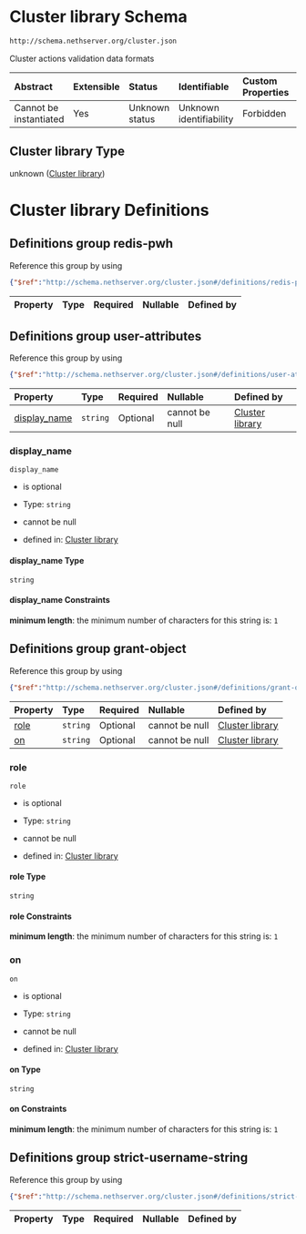 # Cluster library Schema

```txt
http://schema.nethserver.org/cluster.json
```

Cluster actions validation data formats

| Abstract               | Extensible | Status         | Identifiable            | Custom Properties | Additional Properties | Access Restrictions | Defined In                                          |
| :--------------------- | :--------- | :------------- | :---------------------- | :---------------- | :-------------------- | :------------------ | :-------------------------------------------------- |
| Cannot be instantiated | Yes        | Unknown status | Unknown identifiability | Forbidden         | Allowed               | none                | [cluster.json](cluster.json "open original schema") |

## Cluster library Type

unknown ([Cluster library](cluster.md))

# Cluster library Definitions

## Definitions group redis-pwh

Reference this group by using

```json
{"$ref":"http://schema.nethserver.org/cluster.json#/definitions/redis-pwh"}
```

| Property | Type | Required | Nullable | Defined by |
| :------- | :--- | :------- | :------- | :--------- |

## Definitions group user-attributes

Reference this group by using

```json
{"$ref":"http://schema.nethserver.org/cluster.json#/definitions/user-attributes"}
```

| Property                      | Type     | Required | Nullable       | Defined by                                                                                                                                                                         |
| :---------------------------- | :------- | :------- | :------------- | :--------------------------------------------------------------------------------------------------------------------------------------------------------------------------------- |
| [display_name](#display_name) | `string` | Optional | cannot be null | [Cluster library](cluster-definitions-user-attributes-properties-display_name.md "http://schema.nethserver.org/cluster.json#/definitions/user-attributes/properties/display_name") |

### display_name



`display_name`

*   is optional

*   Type: `string`

*   cannot be null

*   defined in: [Cluster library](cluster-definitions-user-attributes-properties-display_name.md "http://schema.nethserver.org/cluster.json#/definitions/user-attributes/properties/display_name")

#### display_name Type

`string`

#### display_name Constraints

**minimum length**: the minimum number of characters for this string is: `1`

## Definitions group grant-object

Reference this group by using

```json
{"$ref":"http://schema.nethserver.org/cluster.json#/definitions/grant-object"}
```

| Property      | Type     | Required | Nullable       | Defined by                                                                                                                                                   |
| :------------ | :------- | :------- | :------------- | :----------------------------------------------------------------------------------------------------------------------------------------------------------- |
| [role](#role) | `string` | Optional | cannot be null | [Cluster library](cluster-definitions-grant-object-properties-role.md "http://schema.nethserver.org/cluster.json#/definitions/grant-object/properties/role") |
| [on](#on)     | `string` | Optional | cannot be null | [Cluster library](cluster-definitions-grant-object-properties-on.md "http://schema.nethserver.org/cluster.json#/definitions/grant-object/properties/on")     |

### role



`role`

*   is optional

*   Type: `string`

*   cannot be null

*   defined in: [Cluster library](cluster-definitions-grant-object-properties-role.md "http://schema.nethserver.org/cluster.json#/definitions/grant-object/properties/role")

#### role Type

`string`

#### role Constraints

**minimum length**: the minimum number of characters for this string is: `1`

### on



`on`

*   is optional

*   Type: `string`

*   cannot be null

*   defined in: [Cluster library](cluster-definitions-grant-object-properties-on.md "http://schema.nethserver.org/cluster.json#/definitions/grant-object/properties/on")

#### on Type

`string`

#### on Constraints

**minimum length**: the minimum number of characters for this string is: `1`

## Definitions group strict-username-string

Reference this group by using

```json
{"$ref":"http://schema.nethserver.org/cluster.json#/definitions/strict-username-string"}
```

| Property | Type | Required | Nullable | Defined by |
| :------- | :--- | :------- | :------- | :--------- |

